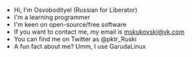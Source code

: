 <!--
**Osvobodityel/Osvobodityel** is a ✨ _special_ ✨ repository because its `README.md` (this file) appears on your GitHub profile.-->

- Hi, I'm Osvobodityel (Russian for Liberator)
- I'm a learning programmer
- I'm keen on open-source/free software
- If you want to contact me, my email is mskukovski@vk.com
- You can find me on Twitter as @pktr_Ruski
- A fun fact about me? Umm, I use GarudaLinux
